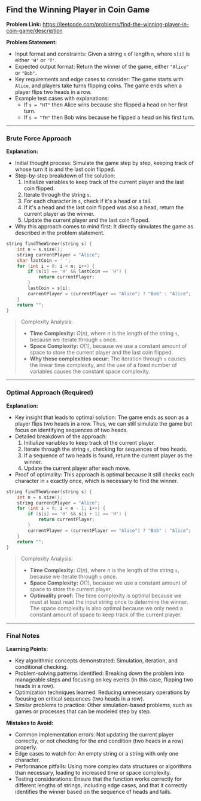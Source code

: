 ## Find the Winning Player in Coin Game
**Problem Link:** https://leetcode.com/problems/find-the-winning-player-in-coin-game/description

**Problem Statement:**
- Input format and constraints: Given a string `s` of length `n`, where `s[i]` is either `'H'` or `'T'`.
- Expected output format: Return the winner of the game, either `"Alice"` or `"Bob"`.
- Key requirements and edge cases to consider: The game starts with `Alice`, and players take turns flipping coins. The game ends when a player flips two heads in a row.
- Example test cases with explanations:
  - If `s = "HT"` then Alice wins because she flipped a head on her first turn.
  - If `s = "TH"` then Bob wins because he flipped a head on his first turn.

---

### Brute Force Approach

**Explanation:**
- Initial thought process: Simulate the game step by step, keeping track of whose turn it is and the last coin flipped.
- Step-by-step breakdown of the solution:
  1. Initialize variables to keep track of the current player and the last coin flipped.
  2. Iterate through the string `s`.
  3. For each character in `s`, check if it's a head or a tail.
  4. If it's a head and the last coin flipped was also a head, return the current player as the winner.
  5. Update the current player and the last coin flipped.
- Why this approach comes to mind first: It directly simulates the game as described in the problem statement.

```cpp
string findTheWinner(string s) {
    int n = s.size();
    string currentPlayer = "Alice";
    char lastCoin = ' ';
    for (int i = 0; i < n; i++) {
        if (s[i] == 'H' && lastCoin == 'H') {
            return currentPlayer;
        }
        lastCoin = s[i];
        currentPlayer = (currentPlayer == "Alice") ? "Bob" : "Alice";
    }
    return "";
}
```

> Complexity Analysis:
> - **Time Complexity:** $O(n)$, where $n$ is the length of the string `s`, because we iterate through `s` once.
> - **Space Complexity:** $O(1)$, because we use a constant amount of space to store the current player and the last coin flipped.
> - **Why these complexities occur:** The iteration through `s` causes the linear time complexity, and the use of a fixed number of variables causes the constant space complexity.

---

### Optimal Approach (Required)

**Explanation:**
- Key insight that leads to optimal solution: The game ends as soon as a player flips two heads in a row. Thus, we can still simulate the game but focus on identifying sequences of two heads.
- Detailed breakdown of the approach:
  1. Initialize variables to keep track of the current player.
  2. Iterate through the string `s`, checking for sequences of two heads.
  3. If a sequence of two heads is found, return the current player as the winner.
  4. Update the current player after each move.
- Proof of optimality: This approach is optimal because it still checks each character in `s` exactly once, which is necessary to find the winner.

```cpp
string findTheWinner(string s) {
    int n = s.size();
    string currentPlayer = "Alice";
    for (int i = 0; i < n - 1; i++) {
        if (s[i] == 'H' && s[i + 1] == 'H') {
            return currentPlayer;
        }
        currentPlayer = (currentPlayer == "Alice") ? "Bob" : "Alice";
    }
    return "";
}
```

> Complexity Analysis:
> - **Time Complexity:** $O(n)$, where $n$ is the length of the string `s`, because we iterate through `s` once.
> - **Space Complexity:** $O(1)$, because we use a constant amount of space to store the current player.
> - **Optimality proof:** The time complexity is optimal because we must at least read the input string once to determine the winner. The space complexity is also optimal because we only need a constant amount of space to keep track of the current player.

---

### Final Notes

**Learning Points:**
- Key algorithmic concepts demonstrated: Simulation, iteration, and conditional checking.
- Problem-solving patterns identified: Breaking down the problem into manageable steps and focusing on key events (in this case, flipping two heads in a row).
- Optimization techniques learned: Reducing unnecessary operations by focusing on critical sequences (two heads in a row).
- Similar problems to practice: Other simulation-based problems, such as games or processes that can be modeled step by step.

**Mistakes to Avoid:**
- Common implementation errors: Not updating the current player correctly, or not checking for the end condition (two heads in a row) properly.
- Edge cases to watch for: An empty string or a string with only one character.
- Performance pitfalls: Using more complex data structures or algorithms than necessary, leading to increased time or space complexity.
- Testing considerations: Ensure that the function works correctly for different lengths of strings, including edge cases, and that it correctly identifies the winner based on the sequence of heads and tails.